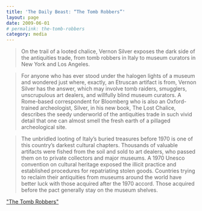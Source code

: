 ```yaml
---
title: 'The Daily Beast: “The Tomb Robbers”'
layout: page
date: 2009-06-01
# permalink: the-tomb-robbers
category: media
---
```

> On the trail of a looted chalice, Vernon Silver exposes the dark side of the antiquities trade, from tomb robbers in Italy to museum curators in New York and Los Angeles.

> For anyone who has ever stood under the halogen lights of a museum and wondered just where, exactly, an Etruscan artifact is from, Vernon Silver has the answer, which may involve tomb raiders, smugglers, unscrupulous art dealers, and willfully blind museum curators. A Rome-based correspondent for Bloomberg who is also an Oxford-trained archeologist, Silver, in his new book, The Lost Chalice, describes the seedy underworld of the antiquities trade in such vivid detail that one can almost smell the fresh earth of a pillaged archeological site.

> The unbridled looting of Italy’s buried treasures before 1970 is one of this country’s darkest cultural chapters. Thousands of valuable artifacts were fished from the soil and sold to art dealers, who passed them on to private collectors and major museums. A 1970 Unesco convention on cultural heritage exposed the illicit practice and established procedures for repatriating stolen goods. Countries trying to reclaim their antiquities from museums around the world have better luck with those acquired after the 1970 accord. Those acquired before the pact generally stay on the museum shelves.

["The Tomb Robbers"](http://www.thedailybeast.com/blogs-and-stories/2009-05-30/the-tomb-robbers/full/)